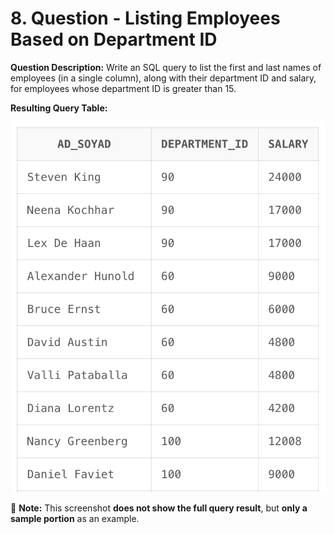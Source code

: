 # 8. Question - Listing Employees Based on Department ID

**Question Description:**
Write an SQL query to list the first and last names of employees (in a single column), along with their department ID and salary, for employees whose department ID is greater than 15.

**Resulting Query Table:**

![alt text](/Sql-ScreenShots/ScreenShot_08.png)

📌 **Note:** This screenshot **does not show the full query result**, but **only a sample portion** as an example.